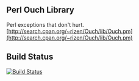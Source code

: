 ## Perl Ouch Library

Perl exceptions that don't hurt. [http://search.cpan.org/~rizen/Ouch/lib/Ouch.pm](http://search.cpan.org/~rizen/Ouch/lib/Ouch.pm)

## Build Status

[![Build Status](https://travis-ci.org/zsyed91/Ouch.svg?branch=travis-ci)](https://travis-ci.org/zsyed91/Ouch)